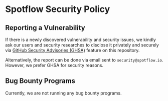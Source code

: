 # Spotflow Security Policy

## Reporting a Vulnerability

If there is a newly discovered vulnerability and security issues, we kindly ask our users and security researches to disclose it privately and securely via [GitHub Security Advisories (GHSA)](https://github.com/spotflow-io/security/security/advisories/new) feature on this repository.

Alternatively, the report can be done via email sent to `security@spotflow.io`. However, we prefer GHSA for security reasons.

## Bug Bounty Programs

Currently, we are not running any bug bounty programs.
